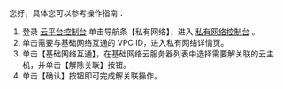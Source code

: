 您好，具体您可以参考操作指南：
1. 登录 [云平台控制台](http://console.tce.fsphere.cn/) 单击导航条【私有网络】，进入 [私有网络控制台](http://console.tce.fsphere.cn/vpc/vpc?rid=8) 。
2. 单击需要与基础网络互通的 VPC ID，进入私有网络详情页。
3. 单击【基础网络互通】，在基础网络云服务器列表中选择需要解关联的云主机，并单击【解除关联】按钮。
4. 单击【确认】按钮即可完成解关联操作。